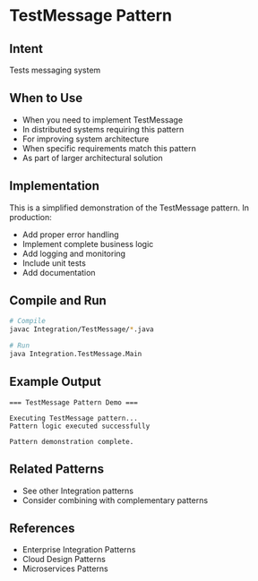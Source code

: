 # TestMessage Pattern

## Intent
Tests messaging system

## When to Use
- When you need to implement TestMessage
- In distributed systems requiring this pattern
- For improving system architecture
- When specific requirements match this pattern
- As part of larger architectural solution

## Implementation
This is a simplified demonstration of the TestMessage pattern. In production:
- Add proper error handling
- Implement complete business logic
- Add logging and monitoring
- Include unit tests
- Add documentation

## Compile and Run
```bash
# Compile
javac Integration/TestMessage/*.java

# Run
java Integration.TestMessage.Main
```

## Example Output
```
=== TestMessage Pattern Demo ===

Executing TestMessage pattern...
Pattern logic executed successfully

Pattern demonstration complete.
```

## Related Patterns
- See other Integration patterns
- Consider combining with complementary patterns

## References
- Enterprise Integration Patterns
- Cloud Design Patterns
- Microservices Patterns
